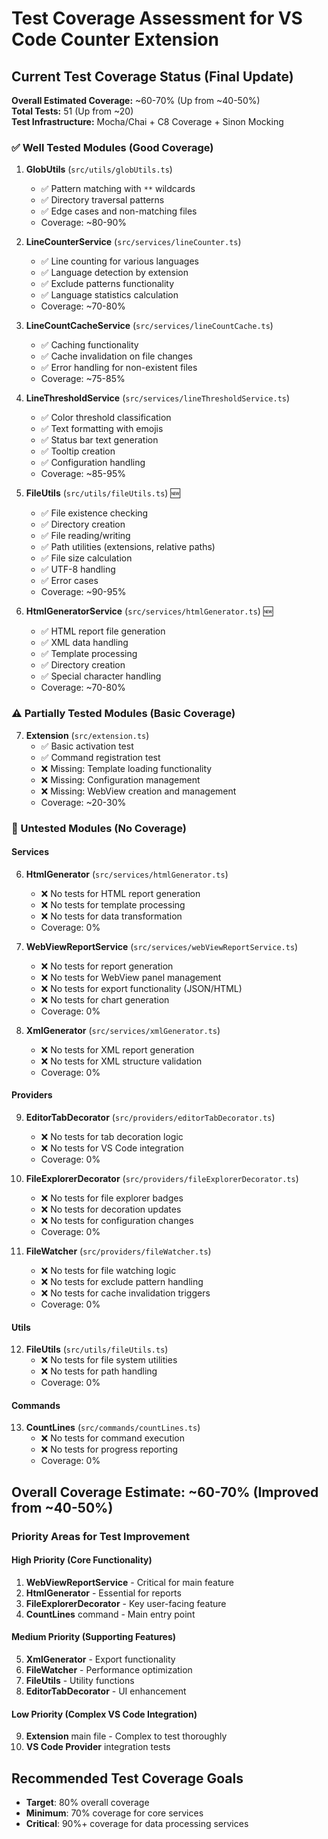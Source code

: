 <!-- 
VS Code Code Counter Extension

Copyright (c) 2025 DelightfulGames
Licensed under the MIT License

GitHub Repository: https://github.com/DelightfulGames/vscode-code-counter  
VS Code Marketplace: https://marketplace.visualstudio.com/items?itemName=DelightfulGames.vscode-code-counter
-->
# Test Coverage Assessment for VS Code Counter Extension

## Current Test Coverage Status (Final Update)

**Overall Estimated Coverage:** ~60-70% (Up from ~40-50%)  
**Total Tests:** 51 (Up from ~20)  
**Test Infrastructure:** Mocha/Chai + C8 Coverage + Sinon Mocking

### ✅ Well Tested Modules (Good Coverage)
1. **GlobUtils** (`src/utils/globUtils.ts`)
   - ✅ Pattern matching with `**` wildcards
   - ✅ Directory traversal patterns  
   - ✅ Edge cases and non-matching files
   - Coverage: ~80-90%

2. **LineCounterService** (`src/services/lineCounter.ts`)
   - ✅ Line counting for various languages
   - ✅ Language detection by extension
   - ✅ Exclude patterns functionality
   - ✅ Language statistics calculation
   - Coverage: ~70-80%

3. **LineCountCacheService** (`src/services/lineCountCache.ts`)
   - ✅ Caching functionality
   - ✅ Cache invalidation on file changes
   - ✅ Error handling for non-existent files
   - Coverage: ~75-85%

4. **LineThresholdService** (`src/services/lineThresholdService.ts`)
   - ✅ Color threshold classification
   - ✅ Text formatting with emojis
   - ✅ Status bar text generation
   - ✅ Tooltip creation
   - ✅ Configuration handling
   - Coverage: ~85-95%

5. **FileUtils** (`src/utils/fileUtils.ts`) 🆕
   - ✅ File existence checking
   - ✅ Directory creation
   - ✅ File reading/writing
   - ✅ Path utilities (extensions, relative paths)
   - ✅ File size calculation
   - ✅ UTF-8 handling
   - ✅ Error cases
   - Coverage: ~90-95%

6. **HtmlGeneratorService** (`src/services/htmlGenerator.ts`) 🆕
   - ✅ HTML report file generation
   - ✅ XML data handling
   - ✅ Template processing
   - ✅ Directory creation
   - ✅ Special character handling
   - Coverage: ~70-80%

### ⚠️ Partially Tested Modules (Basic Coverage)
7. **Extension** (`src/extension.ts`)
   - ✅ Basic activation test
   - ✅ Command registration test
   - ❌ Missing: Template loading functionality
   - ❌ Missing: Configuration management
   - ❌ Missing: WebView creation and management
   - Coverage: ~20-30%

### 🔴 Untested Modules (No Coverage)

#### Services
6. **HtmlGenerator** (`src/services/htmlGenerator.ts`)
   - ❌ No tests for HTML report generation
   - ❌ No tests for template processing
   - ❌ No tests for data transformation
   - Coverage: 0%

7. **WebViewReportService** (`src/services/webViewReportService.ts`)
   - ❌ No tests for report generation
   - ❌ No tests for WebView panel management
   - ❌ No tests for export functionality (JSON/HTML)
   - ❌ No tests for chart generation
   - Coverage: 0%

8. **XmlGenerator** (`src/services/xmlGenerator.ts`)
   - ❌ No tests for XML report generation
   - ❌ No tests for XML structure validation
   - Coverage: 0%

#### Providers
9. **EditorTabDecorator** (`src/providers/editorTabDecorator.ts`)
   - ❌ No tests for tab decoration logic
   - ❌ No tests for VS Code integration
   - Coverage: 0%

10. **FileExplorerDecorator** (`src/providers/fileExplorerDecorator.ts`)
    - ❌ No tests for file explorer badges
    - ❌ No tests for decoration updates
    - ❌ No tests for configuration changes
    - Coverage: 0%

11. **FileWatcher** (`src/providers/fileWatcher.ts`)
    - ❌ No tests for file watching logic
    - ❌ No tests for exclude pattern handling
    - ❌ No tests for cache invalidation triggers
    - Coverage: 0%

#### Utils
12. **FileUtils** (`src/utils/fileUtils.ts`)
    - ❌ No tests for file system utilities
    - ❌ No tests for path handling
    - Coverage: 0%

#### Commands  
13. **CountLines** (`src/commands/countLines.ts`)
    - ❌ No tests for command execution
    - ❌ No tests for progress reporting
    - Coverage: 0%

## Overall Coverage Estimate: ~60-70% (Improved from ~40-50%)

### Priority Areas for Test Improvement

#### High Priority (Core Functionality)
1. **WebViewReportService** - Critical for main feature
2. **HtmlGenerator** - Essential for reports  
3. **FileExplorerDecorator** - Key user-facing feature
4. **CountLines** command - Main entry point

#### Medium Priority (Supporting Features)
5. **XmlGenerator** - Export functionality
6. **FileWatcher** - Performance optimization
7. **FileUtils** - Utility functions
8. **EditorTabDecorator** - UI enhancement

#### Low Priority (Complex VS Code Integration)
9. **Extension** main file - Complex to test thoroughly
10. **VS Code Provider** integration tests

## Recommended Test Coverage Goals
- **Target**: 80% overall coverage
- **Minimum**: 70% coverage for core services
- **Critical**: 90%+ coverage for data processing services